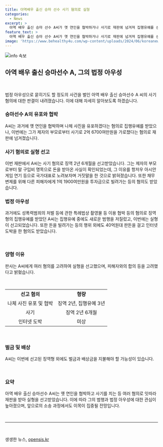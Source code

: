```yaml
---
title: 아역배우 출신 승마 선수 사기 혐의로 실형
categories:
  - News
excerpt: >
  아역 배우 출신 승마 선수 A씨가 옛 연인을 협박하거나 사기로 재판에 넘겨져 집행유예를 선고받았으며, 또 새로운 사기 혐의로 실형을 선고받았다. A씨는 항저우 아시안게임 등을 빙자하여 말 구입비를 가로채거나 투자금을 얻는 등의 혐의가 있었으며, 이전에도 성폭력범죄 등으로 문제가 있었다. A씨는 승마 선수로 활약했으나 도박과 사기 등의 혐의로 인해 법적인 문제에 직면했다. 이에 대한 양형 이유는 피해자와의 합의 등이 고려되었다.
feature_text: >
  아역 배우 출신 승마 선수 A씨가 옛 연인을 협박하거나 사기로 재판에 넘겨져 집행유예를 선고받았으며, 또 새로운 사기 혐의로 실형을 선고받았다. A씨는 항저우 아시안게임 등을 빙자하여 말 구입비를 가로채거나 투자금을 얻는 등의 혐의가 있었으며, 이전에도 성폭력범죄 등으로 문제가 있었다. A씨는 승마 선수로 활약했으나 도박과 사기 등의 혐의로 인해 법적인 문제에 직면했다. 이에 대한 양형 이유는 피해자와의 합의 등이 고려되었다.
image: 'https://www.behealthy4u.com/wp-content/uploads/2024/06/koreanews.jpg'
---
```


<p><img src="https://www.behealthy4u.com/wp-content/uploads/2024/06/koreanews.jpg" alt="info 속보" /></p>

<h2 data-ke-size="size26">아역 배우 출신 승마선수 A, 그의 법정 아우성</h2>

<p data-ke-size="size16">&nbsp;</p>

<p>법정 아우성으로 묻히기도 할 정도의 사건을 벌인 아역 배우 출신 승마선수 A 씨의 사기 혐의에 대한 판결이 내려졌습니다. 이에 대해 자세히 알아보도록 하겠습니다.</p>

<h3>승마선수 A의 유포와 협박</h3>

<p data-ke-size="size16">A씨는 과거에 옛 연인을 협박하며 나체 사진을 유포하겠다는 혐의로 집행유예를 받았으나, 이번에는 그가 제자의 부모로부터 사기로 2억 6700여만원을 가로챘다는 혐의로 재판에 넘겨졌습니다.</p>

<h3>사기 혐의로 실형 선고</h3>

<p data-ke-size="size16">이번 재판에서 A씨는 사기 혐의로 징역 2년 6개월을 선고받았습니다. 그는 제자의 부모로부터 말 구입비 명목으로 돈을 받아온 사실이 확인되었는데, 그 이유를 항저우 아시안게임 연기 등으로 국가대표로 노려보자며 거짓말을 한 것으로 밝혀졌습니다. 또한 채무 변제를 위해 다른 피해자에게 1억 1900여만원을 투자금으로 빌려가는 등의 혐의도 받았습니다.</p>

<h3>법정 아우성</h3>

<p data-ke-size="size16">과거에도 성폭력범죄의 처벌 등에 관한 특례법상 촬영물 등 이용 협박 등의 혐의로 징역형의 집행유예를 받았던 A씨는 집행유예 중에도 새로운 범행을 저질렀고, 이번에는 실형이 선고되었습니다. 또한 돈을 빌려가는 등의 행위 외에도 40억원대 판돈을 걸고 인터넷 도박을 한 혐의도 받았습니다.</p>

<p data-ke-size="size16">&nbsp;</p>

<h3>양형 이유</h3>

<p data-ke-size="size16">판사는 A씨에게 여러 혐의를 고려하여 실형을 선고했으며, 피해자와의 합의 등을 고려했다고 밝혔습니다.</p>

<p data-ke-size="size16">&nbsp;</p>

<table>
    <tbody>
        <tr>
            <td style="text-align: center; height: 17px;"><b>선고 혐의</b></td>
            <td style="text-align: center; height: 17px;"><b>형량</b></td>
        </tr>
        <tr>
            <td style="text-align: center; height: 17px;">나체 사진 유포 및 협박</td>
            <td style="text-align: center; height: 17px;">징역 2년, 집행유예 3년</td>
        </tr>
        <tr>
            <td style="text-align: center; height: 17px;">사기</td>
            <td style="text-align: center; height: 17px;">징역 2년 6개월</td>
        </tr>
        <tr>
            <td style="text-align: center; height: 17px;">인터넷 도박</td>
            <td style="text-align: center; height: 17px;">미상</td>
        </tr>
    </tbody>
</table>

<p data-ke-size="size16">&nbsp;</p>

<h3>벌금 및 배상</h3>

<p data-ke-size="size16">A씨는 이번에 선고된 징역형 외에도 벌금과 배상금을 지불해야 할 가능성이 있습니다.</p>

<p data-ke-size="size16">&nbsp;</p>

<h3>요약</h3>

<p data-ke-size="size16">아역 배우 출신 승마선수 A씨는 옛 연인을 협박하고 사기를 치는 등 여러 혐의로 잇따라 재판을 받아 실형을 선고받았습니다. 이에 따라 그의 범행과 법정 아우성에 대한 관심이 높아졌으며, 앞으로의 소송 과정에서도 이목이 집중될 전망입니다.</p>

<p data-ke-size="size16">&nbsp;</p>

<hr>

<p data-ke-size="size16">&nbsp;</p>
생생한 뉴스, <a href="https://opensis.kr" rel="dofollow">opensis.kr</a>


